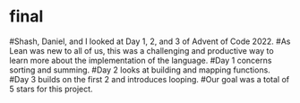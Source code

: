# final

#Shash, Daniel, and I looked at Day 1, 2, and 3 of Advent of Code 2022. 
#As Lean was new to all of us, this was a challenging and productive way to learn more about the implementation of the language.
#Day 1 concerns sorting and summing. 
#Day 2 looks at building and mapping functions.
#Day 3 builds on the first 2 and introduces looping.
#Our goal was a total of 5 stars for this project.
